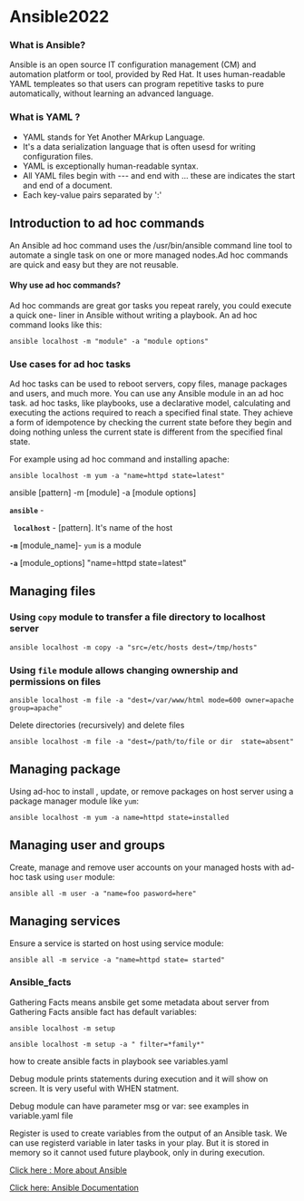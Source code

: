 # Ansible2022
### What is Ansible?

Ansible is an open source IT configuration management (CM) and automation platform or tool, provided by Red Hat. It uses human-readable YAML templeates so that users can program repetitive tasks to pure automatically, without learning an advanced language. 

 ### What is YAML ?

* YAML stands for Yet Another MArkup Language. 
* It's a data serialization language that is often usesd for writing configuration files.
 * YAML is exceptionally human-readable syntax. 
 * All YAML files begin with --- and end with ... these are indicates the start and end of a document.
 * Each key-value pairs separated by ':'

 ## Introduction to ad hoc commands

 An Ansible ad hoc command uses the /usr/bin/ansible command line tool to automate a single task on one or more managed nodes.Ad hoc commands are quick and easy but they are not reusable. 
 #### Why use ad hoc commands?
 Ad hoc commands are great gor tasks you repeat rarely, you could execute a quick one- liner in Ansible without writing a playbook. An ad hoc command looks like this:
 ```
 ansible localhost -m "module" -a "module options"
 ```
### Use cases for ad hoc tasks
 Ad hoc tasks can be used to reboot servers, copy files, manage packages and users, and much more. You can use any Ansible module in an ad hoc task. ad hoc tasks, like playbooks, use a declarative model, calculating and executing the actions required to reach a specified final state. They achieve a form of idempotence by checking the current state before they begin and doing nothing unless the current state is different from the specified final state.

For example using ad hoc command and installing apache:
```
ansible localhost -m yum -a "name=httpd state=latest"
```
ansible [pattern] -m [module] -a [module options]

**`ansible`** - 

**` localhost`** - [pattern]. It's name of the host 

**`-m`** [module_name]- `yum` is a  module

**`-a`** [module_options] "name=httpd state=latest"


## Managing files
### Using `copy` module to transfer a file directory to localhost server 
```
ansible localhost -m copy -a "src=/etc/hosts dest=/tmp/hosts"
```
### Using `file` module allows changing ownership and permissions on files

```
ansible localhost -m file -a "dest=/var/www/html mode=600 owner=apache group=apache"
```
Delete directories (recursively) and delete files

```
ansible localhost -m file -a "dest=/path/to/file or dir  state=absent"
```

## Managing package

Using ad-hoc to install , update, or remove packages on host server using a package manager module like `yum`:

```
ansible localhost -m yum -a name=httpd state=installed
```

## Managing user and groups

Create, manage and remove user accounts on your managed hosts with ad-hoc task using `user` module:

```
ansible all -m user -a "name=foo pasword=here"
```
## Managing services

Ensure a service is started on host using service module:

```
ansible all -m service -a "name=httpd state= started"
```


### Ansible_facts

Gathering Facts means ansbile get some metadata about server from Gathering Facts ansible fact has default variables:

``` 
ansible localhost -m setup

```

```
ansible localhost -m setup -a " filter=*family*"
```
how to create ansible facts in playbook see variables.yaml

Debug module prints statements during execution and it will show on screen.
It is very useful with WHEN statment.

Debug module can have parameter msg or var: see examples in variable.yaml file


Register is used to create variables from the output of an Ansible task. We can use registerd variable in later tasks in your play. But it is stored in memory so it cannot used future playbook, only in during execution.

[Click here : More about Ansible](https://www.redhat.com/en/technologies/management/ansible/what-is-ansible)

[Click here: Ansible Documentation](https://docs.ansible.com/)


